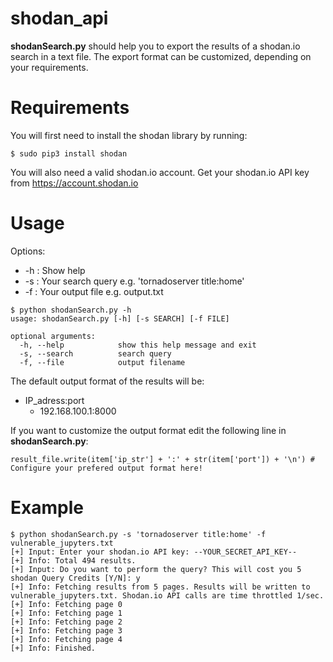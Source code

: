 # shodan_api
<b>shodanSearch.py</b> should help you to export the results of a shodan.io search in a text file. The export format can be customized, depending on your requirements. 

# Requirements
You will first need to install the shodan library by running:

~~~
$ sudo pip3 install shodan
~~~

You will also need a valid shodan.io account. Get your shodan.io API key from https://account.shodan.io

# Usage
Options:

* -h : Show help 
* -s : Your search query e.g. 'tornadoserver title:home'
* -f : Your output file e.g. output.txt

~~~
$ python shodanSearch.py -h
usage: shodanSearch.py [-h] [-s SEARCH] [-f FILE]

optional arguments:
  -h, --help            show this help message and exit
  -s, --search          search query
  -f, --file            output filename
~~~

The default output format of the results will be:

* IP_adress:port
  * 192.168.100.1:8000

If you want to customize the output format edit the following line in <b>shodanSearch.py</b>:

~~~
result_file.write(item['ip_str'] + ':' + str(item['port']) + '\n') # Configure your prefered output format here!
~~~


# Example

~~~
$ python shodanSearch.py -s 'tornadoserver title:home' -f vulnerable_jupyters.txt
[+] Input: Enter your shodan.io API key: --YOUR_SECRET_API_KEY--
[+] Info: Total 494 results.
[+] Input: Do you want to perform the query? This will cost you 5 shodan Query Credits [Y/N]: y
[+] Info: Fetching results from 5 pages. Results will be written to vulnerable_jupyters.txt. Shodan.io API calls are time throttled 1/sec.
[+] Info: Fetching page 0
[+] Info: Fetching page 1
[+] Info: Fetching page 2
[+] Info: Fetching page 3
[+] Info: Fetching page 4
[+] Info: Finished.
~~~
